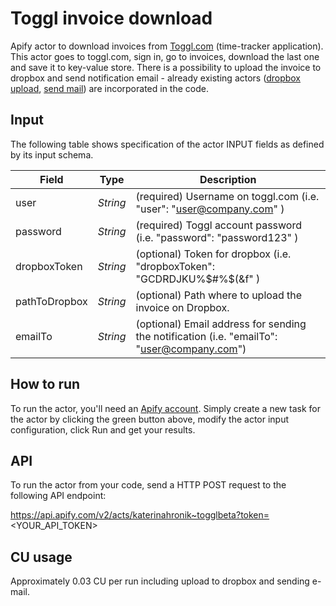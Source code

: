 # Toggl invoice download

Apify actor to download invoices from [Toggl.com](https://toggl.com/) (time-tracker application). This actor goes to toggl.com, sign in, go to invoices, download the last one and save it to key-value store.
There is a possibility to upload the invoice to dropbox and send notification email - already existing actors ([dropbox upload](https://apify.com/petr_cermak/dropbox-upload), [send mail](https://apify.com/apify/send-mail)) are incorporated in the code. 

## Input 

The following table shows specification of the actor INPUT fields as defined by its input schema. 

Field |	Type	| Description
---| ---| ---|
user|	*String*|	(required) Username on toggl.com (i.e.  "user": "user@company.com" )
password|	*String*|	(required) Toggl account password (i.e.  "password": "password123" )
dropboxToken|	*String*|	(optional) Token for dropbox (i.e. "dropboxToken": "GCDRDJKU%$#%$(&f" )
pathToDropbox| 	*String*|	(optional) Path where to upload the invoice on Dropbox. 
emailTo| 	*String*|	(optional) Email address for sending the notification (i.e.  "emailTo": "user@company.com")

## How to run

To run the actor, you'll need an [Apify account](https://my.apify.com/). Simply create a new task for the actor by clicking the green button above, modify the actor input configuration, click Run and get your results.

## API

To run the actor from your code, send a HTTP POST request to the following API endpoint: 

https://api.apify.com/v2/acts/katerinahronik~togglbeta?token=<YOUR_API_TOKEN>

## CU usage 

Approximately 0.03 CU per run including upload to dropbox and sending e-mail.
